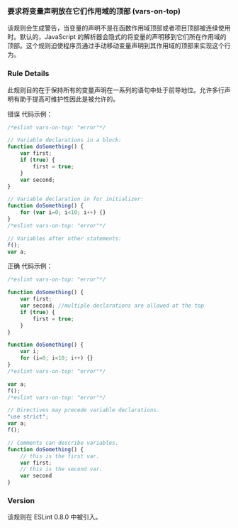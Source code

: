 ### 要求将变量声明放在它们作用域的顶部 (vars-on-top)

该规则会生成警告，当变量的声明不是在函数作用域顶部或者项目顶部被连续使用时。默认的，JavaScript 的解析器会隐式的将变量的声明移到它们所在作用域的顶部。这个规则迫使程序员通过手动移动变量声明到其作用域的顶部来实现这个行为。

### Rule Details
此规则目的在于保持所有的变量声明在一系列的语句中处于前导地位。允许多行声明有助于提高可维护性因此是被允许的。

错误 代码示例：
```js
/*eslint vars-on-top: "error"*/

// Variable declarations in a block:
function doSomething() {
    var first;
    if (true) {
        first = true;
    }
    var second;
}

// Variable declaration in for initializer:
function doSomething() {
    for (var i=0; i<10; i++) {}
}
/*eslint vars-on-top: "error"*/

// Variables after other statements:
f();
var a;
```

正确 代码示例：
```js
/*eslint vars-on-top: "error"*/

function doSomething() {
    var first;
    var second; //multiple declarations are allowed at the top
    if (true) {
        first = true;
    }
}

function doSomething() {
    var i;
    for (i=0; i<10; i++) {}
}
/*eslint vars-on-top: "error"*/

var a;
f();
/*eslint vars-on-top: "error"*/

// Directives may precede variable declarations.
"use strict";
var a;
f();

// Comments can describe variables.
function doSomething() {
    // this is the first var.
    var first;
    // this is the second var.
    var second
}
```

### Version
该规则在 ESLint 0.8.0 中被引入。
